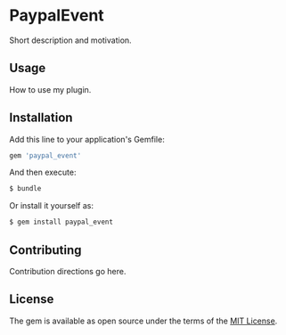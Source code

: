 # PaypalEvent
Short description and motivation.

## Usage
How to use my plugin.

## Installation
Add this line to your application's Gemfile:

```ruby
gem 'paypal_event'
```

And then execute:
```bash
$ bundle
```

Or install it yourself as:
```bash
$ gem install paypal_event
```

## Contributing
Contribution directions go here.

## License
The gem is available as open source under the terms of the [MIT License](https://opensource.org/licenses/MIT).
